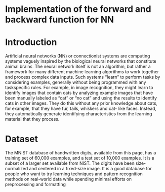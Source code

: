 #  Implementation of the forward and backward function for NN

# Introduction

Artificial neural networks (NN) or connectionist systems are computing systems vaguely
inspired by the biological neural networks that constitute animal brains. The neural network
itself is not an algorithm, but rather a framework for many different machine learning
algorithms to work together and process complex data inputs. Such systems “learn” to
perform tasks by considering examples, generally without being programmed with any taskspecific rules. For example, in image recognition, they might learn to identify images that
contain cats by analyzing example images that have been manually labeled as “cat” or “no
cat” and using the results to identify cats in other images. They do this without any prior
knowledge about cats, for example, that they have fur, tails, whiskers and cat- like faces.
Instead, they automatically generate identifying characteristics from the learning material
that they process.

# Dataset

The MNIST database of handwritten digits, available from this page, has a training set of
60,000 examples, and a test set of 10,000 examples. It is a subset of a larger set available
from NIST. The digits have been size-normalized and centered in a fixed-size image. It is a
good database for people who want to try learning techniques and pattern recognition methods
on real-world data while spending minimal efforts on preprocessing and formatting
